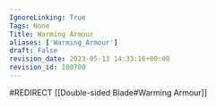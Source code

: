 ```yaml
---
IgnoreLinking: True
Tags: None
Title: Warming Armour
aliases: ['Warming_Armour']
draft: False
revision_date: 2023-05-13 14:33:16+00:00
revision_id: 100700
---
```


#REDIRECT [[Double-sided Blade#Warming Armour]]